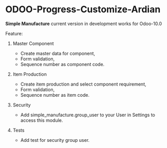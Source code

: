 # ODOO-Progress-Customize-Ardian

<b>Simple Manufacture</b>
current version in development works for Odoo-10.0

Feature:
1. Master Component
   * Create master data for component,
   * Form validation,
   * Sequence number as component code.
   
2. Item Production
   * Create item production and select component requirement,
   * Form validation,
   * Sequence number as item code.

3. Security
   * Add simple_manufacture.group_user to your User in Settings to access this module.

4. Tests
   * Add test for security group user.
